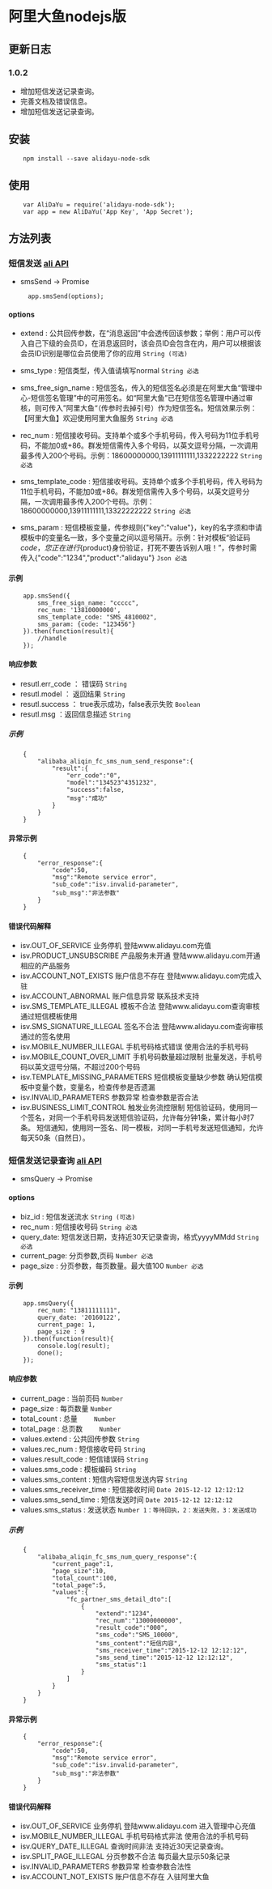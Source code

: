 # 阿里大鱼nodejs版

## 更新日志
### 1.0.2
* 增加短信发送记录查询。
* 完善文档及错误信息。
* 增加短信发送记录查询。

## 安装
   		npm install --save alidayu-node-sdk

## 使用
		var AliDaYu = require('alidayu-node-sdk');
		var app = new AliDaYu('App Key', 'App Secret');


## 方法列表
### 短信发送 [ali API](http://open.taobao.com/doc2/apiDetail.htm?spm=0.0.0.0.irwnJD&apiId=25450)
* smsSend -> Promise

		app.smsSend(options);
#### options 
* extend : 公共回传参数，在“消息返回”中会透传回该参数；举例：用户可以传入自己下级的会员ID，在消息返回时，该会员ID会包含在内，用户可以根据该会员ID识别是哪位会员使用了你的应用 `String (可选)`

* sms_type : 短信类型，传入值请填写normal `String 必选`

* sms_free_sign_name : 短信签名，传入的短信签名必须是在阿里大鱼“管理中心-短信签名管理”中的可用签名。如“阿里大鱼”已在短信签名管理中通过审核，则可传入”阿里大鱼“（传参时去掉引号）作为短信签名。短信效果示例：【阿里大鱼】欢迎使用阿里大鱼服务 `String 必选`

* rec_num : 短信接收号码。支持单个或多个手机号码，传入号码为11位手机号码，不能加0或+86。群发短信需传入多个号码，以英文逗号分隔，一次调用最多传入200个号码。示例：18600000000,13911111111,1332222222 `String 必选`

* sms_template_code : 短信接收号码。支持单个或多个手机号码，传入号码为11位手机号码，不能加0或+86。群发短信需传入多个号码，以英文逗号分隔，一次调用最多传入200个号码。示例：18600000000,13911111111,13322222222 `String 必选`

* sms_param : 短信模板变量，传参规则{"key":"value"}，key的名字须和申请模板中的变量名一致，多个变量之间以逗号隔开。示例：针对模板“验证码${code}，您正在进行${product}身份验证，打死不要告诉别人哦！”，传参时需传入{"code":"1234","product":"alidayu"}  `Json 必选`

#### 示例
		app.smsSend({
            sms_free_sign_name: "ccccc",
            rec_num: '13810000000',
            sms_template_code: "SMS_4810002",
            sms_param: {code: "123456"}
        }).then(function(result){
            //handle
        });

#### 响应参数
* resutl.err_code ： 错误码 `String` 
* resutl.model ： 返回结果 `String`
* resutl.success ： true表示成功，false表示失败 `Boolean`
* resutl.msg ：返回信息描述 `String`

##### 示例
		{
    		"alibaba_aliqin_fc_sms_num_send_response":{
        		"result":{
            		"err_code":"0",
            		"model":"134523^4351232",
            		"success":false,
            		"msg":"成功"
        		}
    		}
		}
		
#### 异常示例
		{
    		"error_response":{
        		"code":50,
        		"msg":"Remote service error",
        		"sub_code":"isv.invalid-parameter",
        		"sub_msg":"非法参数"
    		}
		}
#### 错误代码解释
* isv.OUT_OF_SERVICE	                 业务停机	登陆www.alidayu.com充值
* isv.PRODUCT_UNSUBSCRIBE	             产品服务未开通	登陆www.alidayu.com开通相应的产品服务
* isv.ACCOUNT_NOT_EXISTS	             账户信息不存在	登陆www.alidayu.com完成入驻
* isv.ACCOUNT_ABNORMAL	                 账户信息异常	联系技术支持
* isv.SMS_TEMPLATE_ILLEGAL	             模板不合法	登陆www.alidayu.com查询审核通过短信模板使用
* isv.SMS_SIGNATURE_ILLEGAL	             签名不合法	登陆www.alidayu.com查询审核通过的签名使用
* isv.MOBILE_NUMBER_ILLEGAL	             手机号码格式错误	使用合法的手机号码
* isv.MOBILE_COUNT_OVER_LIMIT	         手机号码数量超过限制	批量发送，手机号码以英文逗号分隔，不超过200个号码
* isv.TEMPLATE_MISSING_PARAMETERS	     短信模板变量缺少参数	确认短信模板中变量个数，变量名，检查传参是否遗漏
* isv.INVALID_PARAMETERS	             参数异常	检查参数是否合法
* isv.BUSINESS_LIMIT_CONTROL	         触发业务流控限制	短信验证码，使用同一个签名，对同一个手机号码发送短信验证码，允许每分钟1条，累计每小时7条。 短信通知，使用同一签名、同一模板，对同一手机号发送短信通知，允许每天50条（自然日）。

### 短信发送记录查询 [ali API](http://open.taobao.com/doc2/apiDetail.htm?spm=0.0.0.0.MarhXq&apiId=26039)
* smsQuery -> Promise

#### options 
* biz_id : 短信发送流水  `String (可选)`
* rec_num : 短信接收号码  `String 必选`
* query_date: 短信发送日期，支持近30天记录查询，格式yyyyMMdd `String 必选`
* current_page: 分页参数,页码 `Number 必选`
* page_size : 分页参数，每页数量。最大值100  `Number 必选`

#### 示例
		app.smsQuery({
            rec_num: "13811111111",
            query_date: '20160122',
            current_page: 1,
            page_size : 9
        }).then(function(result){
            console.log(result);
            done();
        });

#### 响应参数
* current_page	: 当前页码 `Number`
* page_size	: 每页数量 `Number`
* total_count : 总量 `	Number`
* total_page : 总页数 `	Number`
* values.extend : 公共回传参数 `String`
* values.rec_num : 短信接收号码 `String`
* values.result_code : 短信错误码 `String`
* values.sms_code : 模板编码 `String`
* values.sms_content : 短信内容短信发送内容 `String`
* values.sms_receiver_time : 短信接收时间 `Date 2015-12-12 12:12:12`
* values.sms_send_time : 短信发送时间 `Date 2015-12-12 12:12:12`
* values.sms_status : 发送状态 `Number 1：等待回执，2：发送失败，3：发送成功`

##### 示例
		{
            "alibaba_aliqin_fc_sms_num_query_response":{
                "current_page":1,
                "page_size":10,
                "total_count":100,
                "total_page":5,
                "values":{
                    "fc_partner_sms_detail_dto":[
                        {
                            "extend":"1234",
                            "rec_num":"13000000000",
                            "result_code":"000",
                            "sms_code":"SMS_10000",
                            "sms_content":"短信内容",
                            "sms_receiver_time":"2015-12-12 12:12:12",
                            "sms_send_time":"2015-12-12 12:12:12",
                            "sms_status":1
                        }
                    ]
                }
            }
        }

#### 异常示例
		{
            "error_response":{
                "code":50,
                "msg":"Remote service error",
                "sub_code":"isv.invalid-parameter",
                "sub_msg":"非法参数"
            }
        }

#### 错误代码解释
* isv.OUT_OF_SERVICE					业务停机	登陆www.alidayu.com 进入管理中心充值
* isv.MOBILE_NUMBER_ILLEGAL				手机号码格式非法	使用合法的手机号码
* isv.QUERY_DATE_ILLEGAL				查询时间非法	支持近30天记录查询。
* isv.SPLIT_PAGE_ILLEGAL				分页参数不合法	每页最大显示50条记录
* isv.INVALID_PARAMETERS				参数异常	检查参数合法性
* isv.ACCOUNT_NOT_EXISTS				账户信息不存在	入驻阿里大鱼